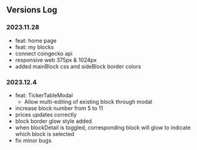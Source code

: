 ## Versions Log

### 2023.11.28
- feat: home page
- feat: my blocks
- connect coingecko api 
- responsive web 375px & 1024px
- added mainBlock css and sideBlock border colors

### 2023.12.4
- feat: TickerTableModal
    - Allow multi-editing of existing block through modal
- increase block number from 5 to 11
- prices updates correctly
- block border glow style added
- when blockDetail is toggled, corresponding block will glow to indicate which block is selected
- fix minor bugs